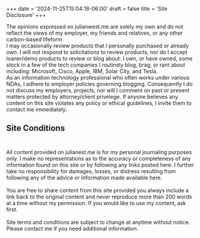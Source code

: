 +++
date = '2024-11-25T15:04:18-06:00'
draft = false
title = 'Site Disclosure'
+++

The opinions expressed on julianwest.me are solely my own and do not reflect the views of my employer, my friends and relatives, or any other carbon-based lifeform.  
I may occasionally review products that I personally purchased or already own. I will not respond to solicitations to review products, nor do I accept loaner/demo products to review or blog about.
I own, or have owned, some stock in a few of the tech companies I routinely blog, brag, or rant about including: Microsoft, Cisco, Apple, IBM, Solar City, and Tesla.  
As an information technology professional who often works under various NDAs, I adhere to employer policies governing blogging. Consequently I do not discuss my employers, projects, nor will I comment on past or present matters protected by attorney/client privelege.
If anyone believes any content on this site violates any policy or ethical guidelines, I invite them to contact me immediately.

## Site Conditions <br><br>

All content provided on julianest.me is for my personal journaling purposes only. I make no representations as to the accuracy or completeness of any information found on this site or by following any links posted here. I further take no responsibility for damages, losses, or distress resulting from following any of the advice or information made available here. </lawyerspeak-mode> <br><br>
You are free to share content from this site provided you always include a link back to the original content and never reproduce more than 200 words at a time without my permission. If you would like to use my content, ask first.<br><br>
Site terms and conditions are subject to change at anytime without notice. Please contact me if you need additional information.